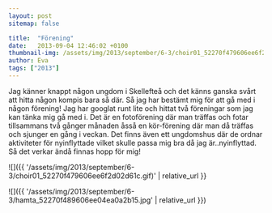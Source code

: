 ```yaml
---
layout: post
sitemap: false

title:  "Förening"
date:   2013-09-04 12:46:02 +0100
thumbnail-img: /assets/img/2013/september/6-3/choir01_52270f479606ee6f2d02d61c.gif
author: Eva
tags: ["2013"]
---
```


Jag känner knappt någon ungdom i Skellefteå och det känns ganska svårt att hitta någon kompis bara så där. Så jag har bestämt mig för att gå med i någon förening! Jag har googlat runt lite och hittat två föreningar som jag kan tänka mig gå med i. Det är en fotoförening där man träffas och fotar tillsammans två gånger månaden åsså en kör-förening där man då träffas och sjunger en gång i veckan. Det finns även ett ungdomshus där de ordnar aktiviteter för nyinflyttade vilket skulle passa mig bra då jag är..nyinflyttad. Så det verkar ändå finnas hopp för mig!

![]({{ '/assets/img/2013/september/6-3/choir01_52270f479606ee6f2d02d61c.gif)'  | relative_url }}

![]({{ '/assets/img/2013/september/6-3/hamta_52270f489606ee04ea0a2b15.jpg'  | relative_url }})


